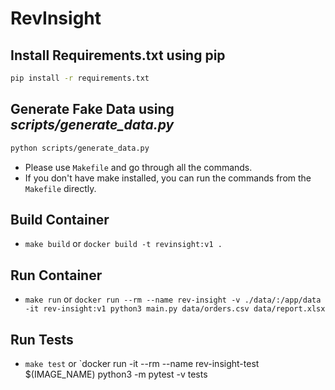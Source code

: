 # RevInsight

## Install Requirements.txt using pip
```bash
pip install -r requirements.txt
```

## Generate Fake Data using *scripts/generate_data.py*
```bash
python scripts/generate_data.py
```

- Please use `Makefile` and go through all the commands.
- If you don't have make installed, you can run the commands from the `Makefile` directly.

## Build Container
- `make build` or `docker build -t revinsight:v1 .`

## Run Container
- `make run` or `docker run --rm --name rev-insight -v ./data/:/app/data -it rev-insight:v1 python3 main.py data/orders.csv data/report.xlsx`

## Run Tests
- `make test` or `docker run -it --rm --name rev-insight-test $(IMAGE_NAME) python3 -m pytest -v tests